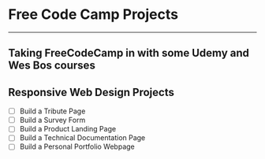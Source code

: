 # Free Code Camp Projects
---
Taking FreeCodeCamp in with some Udemy and Wes Bos courses
---
## Responsive Web Design Projects
- [ ] Build a Tribute Page
- [ ] Build a Survey Form
- [ ] Build a Product Landing Page
- [ ] Build a Technical Documentation Page
- [ ] Build a Personal Portfolio Webpage